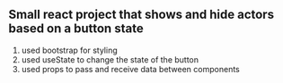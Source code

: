 ## Small react project that shows and hide actors based on a button state

1. used bootstrap for styling
2. used useState to change the state of the button
3. used props to pass and receive data between components
